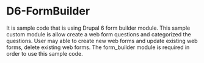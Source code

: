 D6-FormBuilder
==============
It is sample code that is using Drupal 6 form builder module.  This sample custom module is allow create a web form
questions and categorized the questions.  User may able to create new web forms and update existing web forms, delete
existing web forms.  The form_builder module is required in order to use this sample code.




